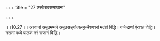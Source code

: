 +++
title = "27 उच्चैःश्रवसमश्वानां"

+++
  
  
।।10.27।। अश्वानां अमृतमथने अमृतसङ्गोत्पन्नमुच्चैश्श्रवसं मदंशं विद्धि।
गजेन्द्राणां ऐरावतं विद्धि। नराणां मध्ये पालकं नरं राजानं विद्धि।  
  
